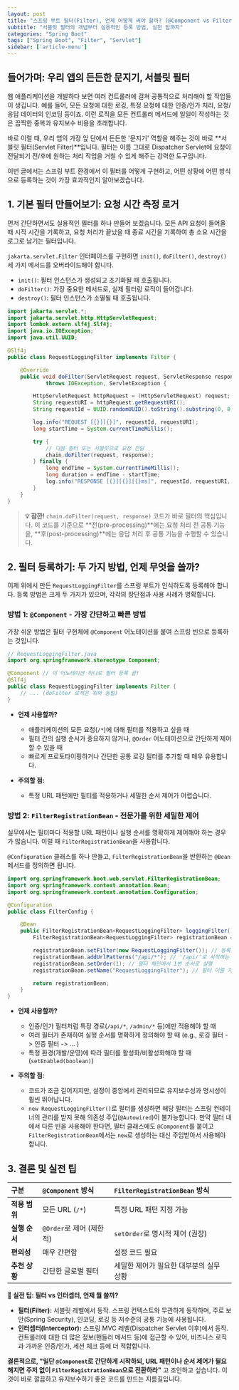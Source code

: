 ```yaml
---
layout: post
title: "스프링 부트 필터(Filter), 언제 어떻게 써야 할까? (@Component vs FilterRegistrationBean)"
subtitle: "서블릿 필터의 개념부터 실용적인 등록 방법, 실전 팁까지"
categories: "Spring Boot"
tags: ["Spring Boot", "Filter", "Servlet"]
sidebar: ['article-menu']
---
```


## 들어가며: 우리 앱의 든든한 문지기, 서블릿 필터

웹 애플리케이션을 개발하다 보면 여러 컨트롤러에 걸쳐 공통적으로 처리해야 할 작업들이 생깁니다. 예를 들어, 모든 요청에 대한 로깅, 특정 요청에 대한 인증/인가 처리, 요청/응답 데이터의 인코딩 등이죠. 이런 로직을 모든 컨트롤러 메서드에 일일이 작성하는 것은 끔찍한 중복과 유지보수 비용을 초래합니다.

바로 이럴 때, 우리 앱의 가장 앞 단에서 든든한 '문지기' 역할을 해주는 것이 바로 **서블릿 필터(Servlet Filter)**입니다. 필터는 이름 그대로 Dispatcher Servlet에 요청이 전달되기 전/후에 원하는 처리 작업을 거칠 수 있게 해주는 강력한 도구입니다.

이번 글에서는 스프링 부트 환경에서 이 필터를 어떻게 구현하고, 어떤 상황에 어떤 방식으로 등록하는 것이 가장 효과적인지 알아보겠습니다.

## 1. 기본 필터 만들어보기: 요청 시간 측정 로거

먼저 간단하면서도 실용적인 필터를 하나 만들어 보겠습니다. 모든 API 요청이 들어올 때 시작 시간을 기록하고, 요청 처리가 끝났을 때 종료 시간을 기록하여 총 소요 시간을 로그로 남기는 필터입니다.

`jakarta.servlet.Filter` 인터페이스를 구현하면 `init()`, `doFilter()`, `destroy()` 세 가지 메서드를 오버라이드해야 합니다.

- `init()`: 필터 인스턴스가 생성되고 초기화될 때 호출됩니다.
- `doFilter()`: 가장 중요한 메서드로, 실제 필터링 로직이 들어갑니다.
- `destroy()`: 필터 인스턴스가 소멸될 때 호출됩니다.

```java
import jakarta.servlet.*;
import jakarta.servlet.http.HttpServletRequest;
import lombok.extern.slf4j.Slf4j;
import java.io.IOException;
import java.util.UUID;

@Slf4j
public class RequestLoggingFilter implements Filter {

    @Override
    public void doFilter(ServletRequest request, ServletResponse response, FilterChain chain)
            throws IOException, ServletException {

        HttpServletRequest httpRequest = (HttpServletRequest) request;
        String requestURI = httpRequest.getRequestURI();
        String requestId = UUID.randomUUID().toString().substring(0, 8);

        log.info("REQUEST [{}][{}]", requestId, requestURI);
        long startTime = System.currentTimeMillis();

        try {
            // 다음 필터 또는 서블릿으로 요청 전달
            chain.doFilter(request, response);
        } finally {
            long endTime = System.currentTimeMillis();
            long duration = endTime - startTime;
            log.info("RESPONSE [{}][{}][{}ms]", requestId, requestURI, duration);
        }
    }
}
```
> **💡 잠깐!** `chain.doFilter(request, response)` 코드가 바로 필터의 핵심입니다. 이 코드를 기준으로 **전(pre-processing)**에는 요청 처리 전 공통 기능을, **후(post-processing)**에는 응답 처리 후 공통 기능을 수행할 수 있습니다.

## 2. 필터 등록하기: 두 가지 방법, 언제 무엇을 쓸까?

이제 위에서 만든 `RequestLoggingFilter`를 스프링 부트가 인식하도록 등록해야 합니다. 등록 방법은 크게 두 가지가 있으며, 각각의 장단점과 사용 사례가 명확합니다.

### 방법 1: `@Component` - 가장 간단하고 빠른 방법

가장 쉬운 방법은 필터 구현체에 `@Component` 어노테이션을 붙여 스프링 빈으로 등록하는 것입니다.

```java
// RequestLoggingFilter.java
import org.springframework.stereotype.Component;

@Component // 이 어노테이션 하나로 필터 등록 끝!
@Slf4j
public class RequestLoggingFilter implements Filter {
    // ... (doFilter 로직은 위와 동일)
}
```

- **언제 사용할까?**
  - 애플리케이션의 모든 요청(`/*`)에 대해 필터를 적용하고 싶을 때
  - 필터 간의 실행 순서가 중요하지 않거나, `@Order` 어노테이션으로 간단하게 제어할 수 있을 때
  - 빠르게 프로토타이핑하거나 간단한 공통 로깅 필터를 추가할 때 매우 유용합니다.

- **주의할 점:**
  - 특정 URL 패턴에만 필터를 적용하거나 세밀한 순서 제어가 어렵습니다.

### 방법 2: `FilterRegistrationBean` - 전문가를 위한 세밀한 제어

실무에서는 필터마다 적용할 URL 패턴이나 실행 순서를 명확하게 제어해야 하는 경우가 많습니다. 이럴 때 `FilterRegistrationBean`을 사용합니다.

`@Configuration` 클래스를 하나 만들고, `FilterRegistrationBean`을 반환하는 `@Bean` 메서드를 정의하면 됩니다.

```java
import org.springframework.boot.web.servlet.FilterRegistrationBean;
import org.springframework.context.annotation.Bean;
import org.springframework.context.annotation.Configuration;

@Configuration
public class FilterConfig {

    @Bean
    public FilterRegistrationBean<RequestLoggingFilter> loggingFilter() {
        FilterRegistrationBean<RequestLoggingFilter> registrationBean = new FilterRegistrationBean<>();

        registrationBean.setFilter(new RequestLoggingFilter()); // 등록할 필터 지정
        registrationBean.addUrlPatterns("/api/*"); // '/api/'로 시작하는 URL에만 적용
        registrationBean.setOrder(1); // 필터 체인에서 1번 순서로 실행
        registrationBean.setName("RequestLoggingFilter"); // 필터 이름 지정

        return registrationBean;
    }
}
```

- **언제 사용할까?**
  - 인증/인가 필터처럼 특정 경로(`/api/*`, `/admin/*` 등)에만 적용해야 할 때
  - 여러 필터가 존재하여 실행 순서를 명확하게 정의해야 할 때 (e.g., 로깅 필터 -> 인증 필터 -> ... )
  - 특정 환경(개발/운영)에 따라 필터를 활성화/비활성화해야 할 때 (`setEnabled(boolean)`)

- **주의할 점:**
  - 코드가 조금 길어지지만, 설정이 중앙에서 관리되므로 유지보수성과 명시성이 훨씬 뛰어납니다.
  - `new RequestLoggingFilter()`로 필터를 생성하면 해당 필터는 스프링 컨테이너의 관리를 받지 못해 의존성 주입(`@Autowired`)이 불가능합니다. 만약 필터 내에서 다른 빈을 사용해야 한다면, 필터 클래스에도 `@Component`를 붙이고 `FilterRegistrationBean`에서는 `new`로 생성하는 대신 주입받아서 사용해야 합니다.

## 3. 결론 및 실전 팁

| 구분 | `@Component` 방식 | `FilterRegistrationBean` 방식 |
| :--- | :--- | :--- |
| **적용 범위** | 모든 URL (`/*`) | 특정 URL 패턴 지정 가능 |
| **실행 순서** | `@Order`로 제어 (제한적) | `setOrder`로 명시적 제어 (권장) |
| **편의성** | 매우 간편함 | 설정 코드 필요 |
| **추천 상황** | 간단한 글로벌 필터 | 세밀한 제어가 필요한 대부분의 실무 상황 |

**🚀 실전 팁: 필터 vs 인터셉터, 언제 뭘 쓸까?**

- **필터(Filter):** 서블릿 레벨에서 동작. 스프링 컨텍스트와 무관하게 동작하며, 주로 보안(Spring Security), 인코딩, 로깅 등 저수준의 공통 기능에 사용됩니다.
- **인터셉터(Interceptor):** 스프링 MVC 레벨(Dispatcher Servlet 이후)에서 동작. 컨트롤러에 대한 더 많은 정보(핸들러 메서드 등)에 접근할 수 있어, 비즈니스 로직과 가까운 인증/인가, 세션 체크 등에 더 적합합니다.

**결론적으로, "일단 `@Component`로 간단하게 시작하되, URL 패턴이나 순서 제어가 필요해지면 주저 없이 `FilterRegistrationBean`으로 전환하라"** 고 조언하고 싶습니다. 이것이 바로 깔끔하고 유지보수하기 좋은 코드를 만드는 지름길입니다.